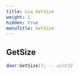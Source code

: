 ```yaml
---
title: Lua GetSize
weight: 1
hidden: true
menuTitle: GetSize
---
```

## GetSize
```lua
door:GetSize(); -- uint32
```